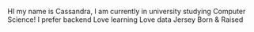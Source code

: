 HI my name is Cassandra, I am currently in university studying Computer Science!
I prefer backend
Love learning
Love data
Jersey Born & Raised
<!---
Cassy1523/Cassy1523 is a ✨ special ✨ repository because its `README.md` (this file) appears on your GitHub profile.
You can click the Preview link to take a look at your changes.
--->
